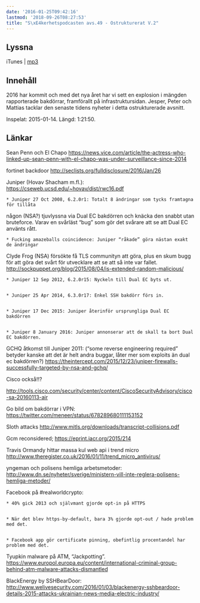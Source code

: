 ```yaml
---
date: '2016-01-25T09:42:16'
lastmod: '2018-09-26T08:27:53'
title: "S\xE4kerhetspodcasten avs.49 - Ostrukturerat V.2"
---
```

## Lyssna

iTunes \| [mp3](http://traffic.libsyn.com/sakerhetspodcasten/Sakerhetspodcasten_v2_2016_mixdown.mp3)


## Innehåll

2016 har kommit och med det nya året har vi sett en explosion i mängden rapporterade
bakdörrar, framförallt på infrastruktursidan. Jesper, Peter och Mattias tacklar den
senaste tidens nyheter i detta ostrukturerade avsnitt.

Inspelat: 2015-01-14. Längd: 1:21:50.

## Länkar

Sean Penn och El Chapo 
[https://news.vice.com/article/the-actress-who-linked-up-sean-penn-with-el-chapo-was-under-surveillance-since-2014
](https://news.vice.com/article/the-actress-who-linked-up-sean-penn-with-el-chapo-was-under-surveillance-since-2014)


fortinet backdoor 
[http://seclists.org/fulldisclosure/2016/Jan/26
](http://seclists.org/fulldisclosure/2016/Jan/26)


Juniper (Hovav Shacham m.fl.): 
[https://cseweb.ucsd.edu/~hovav/dist/rwc16.pdf
](https://cseweb.ucsd.edu/~hovav/dist/rwc16.pdf)


	* Juniper 27 Oct 2008, 6.2.0r1: Totalt 8 ändringar som tycks framtagna för tillåta
någon (NSA?) tjuvlyssna via Dual EC bakdörren och knäcka den snabbt utan bruteforce.
Varav en svårläst “bug” som gör det svårare att se att Dual EC använts rått.


	* Fucking amazeballs coincidence: Juniper “råkade” göra nästan exakt de ändringar
Clyde Frog (NSA) försökte få TLS communityn att göra, plus en skum bugg för att göra
det svårt för utvecklare att se att så inte var fallet. 
[http://sockpuppet.org/blog/2015/08/04/is-extended-random-malicious/
](http://sockpuppet.org/blog/2015/08/04/is-extended-random-malicious/)


	* Juniper 12 Sep 2012, 6.2.0r15: Nyckeln till Dual EC byts ut.


	* Juniper 25 Apr 2014, 6.3.0r17: Enkel SSH bakdörr förs in.


	* Juniper 17 Dec 2015: Juniper återinför ursprungliga Dual EC bakdörren


	* Juniper 8 January 2016: Juniper annonserar att de skall ta bort Dual EC bakdörren.




GCHQ åtkomst till Juniper 2011: (“some reverse engineering required” betyder kanske
att det är helt andra buggar, låter mer som exploits än dual ec bakdörren?) 
[https://theintercept.com/2015/12/23/juniper-firewalls-successfully-targeted-by-nsa-and-gchq/
](https://theintercept.com/2015/12/23/juniper-firewalls-successfully-targeted-by-nsa-and-gchq/)

Cisco också!!?

http://tools.cisco.com/security/center/content/CiscoSecurityAdvisory/cisco-sa-20160113-air


Go bild om bakdörrar i VPN: 
[https://twitter.com/meneer/status/678289680111153152
](https://twitter.com/meneer/status/678289680111153152)


Sloth attacks 
[http://www.mitls.org/downloads/transcript-collisions.pdf
](http://www.mitls.org/downloads/transcript-collisions.pdf)


Gcm reconsidered; 
[https://eprint.iacr.org/2015/214
](https://eprint.iacr.org/2015/214) 

Travis Ormandy hittar massa kul web api i trend micro 
[http://www.theregister.co.uk/2016/01/11/trend_micro_antivirus/
](http://www.theregister.co.uk/2016/01/11/trend_micro_antivirus/)


yngeman och polisens hemliga arbetsmetoder: 
[http://www.dn.se/nyheter/sverige/ministern-vill-inte-reglera-polisens-hemliga-metoder/
](http://www.dn.se/nyheter/sverige/ministern-vill-inte-reglera-polisens-hemliga-metoder/)


Facebook på #realworldcrypto: 


	* 40% gick 2013 och självmant gjorde opt-in på HTTPS


	* När det blev https-by-default, bara 3% gjorde opt-out / hade problem med det.


	* Facebook app gör certificate pinning, obefintlig procentandel har problem med det.




Tyupkin malware på ATM, “Jackpotting”. 
[https://www.europol.europa.eu/content/international-criminal-group-behind-atm-malware-attacks-dismantled
](https://www.europol.europa.eu/content/international-criminal-group-behind-atm-malware-attacks-dismantled)


BlackEnergy by SSHBearDoor: 
[http://www.welivesecurity.com/2016/01/03/blackenergy-sshbeardoor-details-2015-attacks-ukrainian-news-media-electric-industry/
](http://www.welivesecurity.com/2016/01/03/blackenergy-sshbeardoor-details-2015-attacks-ukrainian-news-media-electric-industry/)


 
